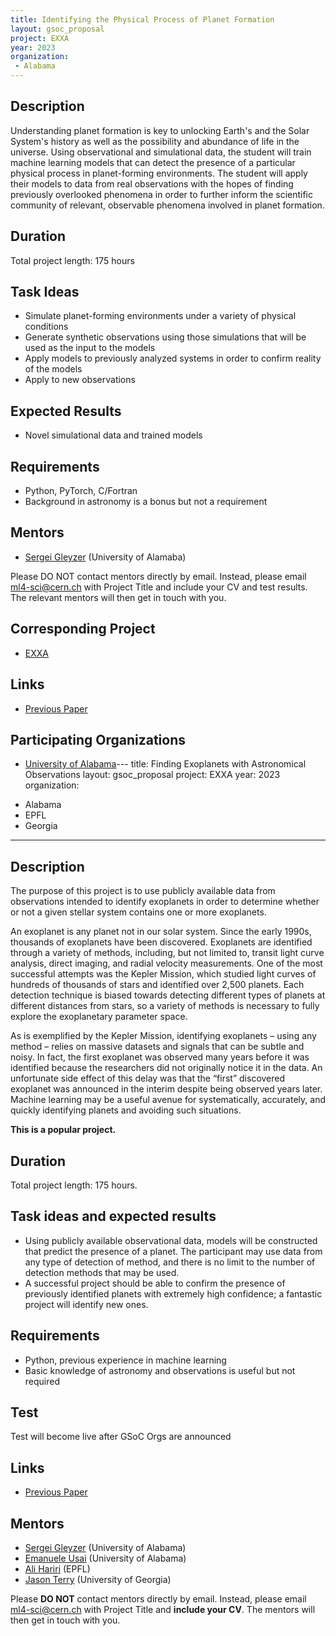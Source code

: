```yaml
---
title: Identifying the Physical Process of Planet Formation
layout: gsoc_proposal
project: EXXA
year: 2023
organization:
 - Alabama
---
```


## Description

Understanding planet formation is key to unlocking Earth's and the Solar System's history as well as the possibility and abundance of life in the universe. Using observational and simulational data, the student will train machine learning models that can detect the presence of a particular physical process in planet-forming environments. The student will apply their models to data from real observations with the hopes of finding previously overlooked phenomena in order to further inform the scientific community of relevant, observable phenomena involved in planet formation.

## Duration

Total project length: 175 hours

## Task Ideas

* Simulate planet-forming environments under a variety of physical conditions
* Generate synthetic observations using those simulations that will be used as the input to the models
* Apply models to previously analyzed systems in order to confirm reality of the models
* Apply to new observations

## Expected Results

* Novel simulational data and trained models

## Requirements

* Python, PyTorch, C/Fortran
* Background in astronomy is a bonus but not a requirement

## Mentors

* [Sergei Gleyzer](http://sergeigleyzer.com/) (University of Alamaba)

Please DO NOT contact mentors directly by email. Instead, please email ml4-sci@cern.ch with Project Title and include your CV and test results. The relevant mentors will then get in touch with you.

## Corresponding Project

* [EXXA](https://ml4sci.org/gsoc/2023/proposal_EXXA.html)

## Links

* [Previous Paper](https://iopscience.iop.org/article/10.3847/1538-4357/aca477)

## Participating Organizations

* [University of Alabama](https://physics.ua.edu/)---
title: Finding Exoplanets with Astronomical Observations
layout: gsoc_proposal
project: EXXA
year: 2023
organization:
 - Alabama
 - EPFL
 - Georgia
---

## Description

The purpose of this project is to use publicly available data from observations intended to identify exoplanets in order to determine whether or not a given stellar system contains one or more exoplanets.

An exoplanet is any planet not in our solar system. Since the early 1990s, thousands of exoplanets have been discovered. Exoplanets are identified through a variety of methods, including, but not limited to, transit light curve analysis, direct imaging, and radial velocity measurements. One of the most successful attempts was the Kepler Mission, which studied light curves of hundreds of thousands of stars and identified over 2,500 planets. Each detection technique is biased towards detecting different types of planets at different distances from stars, so a variety of methods is necessary to fully explore the exoplanetary parameter space.

As is exemplified by the Kepler Mission, identifying exoplanets – using any method – relies on massive datasets and signals that can be subtle and noisy. In fact, the first exoplanet was observed many years before it was identified because the researchers did not originally notice it in the data. An unfortunate side effect of this delay was that the “first” discovered exoplanet was announced in the interim despite being observed years later. Machine learning may be a useful avenue for systematically, accurately, and quickly identifying planets and avoiding such situations. 

__This is a popular project.__

## Duration

Total project length: 175 hours.

## Task ideas and expected results
  * Using publicly available observational data, models will be constructed that predict the presence of a planet. The participant may use data from any type of detection of method, and there is no limit to the number of detection methods that may be used. 
  * A successful project should be able to confirm the presence of previously identified planets with extremely high confidence; a fantastic project will identify new ones.
   
## Requirements 
  * Python, previous experience in machine learning
  * Basic knowledge of astronomy and observations is useful but not required

## Test
Test will become live after GSoC Orgs are announced
<!-- ## Test

No evaluation test for this project, however, we encourage you to:
  * submit your proposal by April 19
  * submit an evaluation test for a different ML4SCI project to show your ML skills
  * consider submitting an additional proposal for another ML4SCI project to increase your overall chances (this is a very popular project) -->

## Links
* [Previous Paper](https://iopscience.iop.org/article/10.3847/1538-4357/aca477)

## Mentors
  * [Sergei Gleyzer](mailto:ml4-sci@cern.ch) (University of Alabama)
  * [Emanuele Usai](mailto:ml4-sci@cern.ch) (University of Alabama)
  * [Ali Hariri](mailto:ml4-sci@cern.ch) (EPFL)
  * [Jason Terry](mailto:ml4-sci@cern.ch) (University of Georgia)

Please **DO NOT** contact mentors directly by email. Instead, please email [ml4-sci@cern.ch](mailto:ml4-sci@cern.ch) with Project Title and **include your CV**. The mentors will then get in touch with you.
